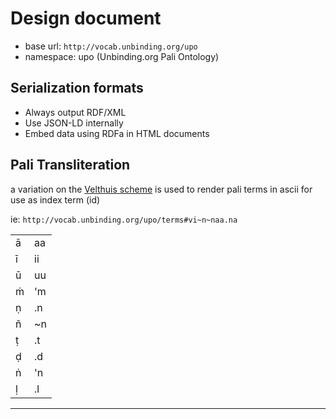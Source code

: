 # Design document

- base url: `http://vocab.unbinding.org/upo`
- namespace: upo (Unbinding.org Pali Ontology)

## Serialization formats

- Always output RDF/XML
- Use JSON-LD internally
- Embed data using RDFa in HTML documents

## Pali Transliteration

a variation on the [Velthuis scheme][Velthuis] is used to render pali terms in ascii for use as index term (id)

ie: `http://vocab.unbinding.org/upo/terms#vi~n~naa.na`

|     |      |
| --- | ---- |
|  ā  |  aa  |
|  ī  |  ii  |
|  ū  |  uu  |
|  ṁ  |  'm  |
|  ṇ  |  .n  |
|  ñ  |  ~n  |
|  ṭ  |  .t  |
|  ḍ  |  .d  |
|  ṅ  |  'n  |
|  ḷ  |  .l  |


---

[Velthuis]: https://en.wikipedia.org/wiki/Pali#Pali_transliteration_on_computers